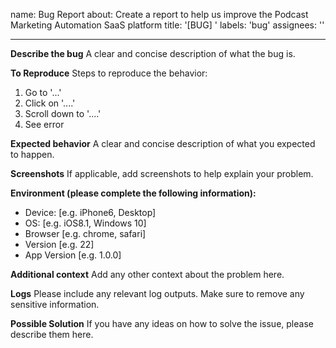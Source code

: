 name: Bug Report
about: Create a report to help us improve the Podcast Marketing Automation SaaS platform
title: '[BUG] '
labels: 'bug'
assignees: ''

---

**Describe the bug**
A clear and concise description of what the bug is.

**To Reproduce**
Steps to reproduce the behavior:
1. Go to '...'
2. Click on '....'
3. Scroll down to '....'
4. See error

**Expected behavior**
A clear and concise description of what you expected to happen.

**Screenshots**
If applicable, add screenshots to help explain your problem.

**Environment (please complete the following information):**
 - Device: [e.g. iPhone6, Desktop]
 - OS: [e.g. iOS8.1, Windows 10]
 - Browser [e.g. chrome, safari]
 - Version [e.g. 22]
 - App Version [e.g. 1.0.0]

**Additional context**
Add any other context about the problem here.

**Logs**
Please include any relevant log outputs. Make sure to remove any sensitive information.

**Possible Solution**
If you have any ideas on how to solve the issue, please describe them here.

<!-- 
Human Tasks:
- Review and adjust the bug report template to ensure it captures all necessary information for the Podcast Marketing Automation SaaS platform
- Decide on appropriate default assignees for bug reports, if any
-->